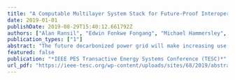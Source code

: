 ```yaml
---
title: "A Computable Multilayer System Stack for Future-Proof Interoperability"
date: 2019-01-01
publishDate: 2019-08-29T15:40:12.661792Z
authors: ["Alan Ransil", "Edwin Fonkwe Fongang", "Michael Hammersley", "Ivan Celanovic", "Francis O'sullivan"]
publication_types: ["1"]
abstract: "The future decarbonized power grid will make increasing use of distributed energy resources (DERs) controlled using data collected at an extremely granular level compared to today's coarse bulk power system models. However, the centralized system by which security constrained economic dispatch is implemented at the transmission level cannot be directly applied to a distribution system comprising five orders of magnitude as many nodes engaging in complex scheduling and bidding behavior. Emerging data processing tools such as distributed state estimation algorithms, multiparty computation, blockchains, zero-knowledge proofs and machine learning hold the promise of collecting and processing the necessary data efficiently and securely. In particular, the implementation of transactive energy mirrors the decentralization of the world wide web from a data processing perspective, with similar toolsets required to develop secure, robust algorithmic markets making personalized decisions based on locally relevant datasets. The development of cryptographic tools and data processing infrastructure to build these decentralized markets is advancing rapidly. Meanwhile, capital must be deployed in"
featured: false
publication: "*IEEE PES Transactive Energy Systems Conference (TESC)*"
url_pdf: "https://ieee-tesc.org/wp-content/uploads/sites/68/2019/abstracts/TESC19-031-Ransil-MIT-docx.pdf"
---
```


